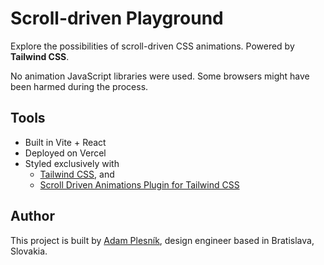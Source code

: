 # Scroll-driven Playground

Explore the possibilities of scroll-driven CSS animations. Powered by **Tailwind CSS**.

No animation JavaScript libraries were used. Some browsers might have been harmed during the process.

## Tools

- Built in Vite + React
- Deployed on Vercel
- Styled exclusively with
  - <a href="https://tailwindcss.com" target="_blank">Tailwind CSS</a>, and
  - <a href="https://www.npmjs.com/package/@adam.plesnik/tailwindcss-scroll-driven-animations"  target="_blank">Scroll Driven Animations Plugin for Tailwind CSS</a>

## Author

This project is built by <a href="https://adamplesnik.com" target="_blank">Adam Plesník</a>, design engineer based in Bratislava, Slovakia.
